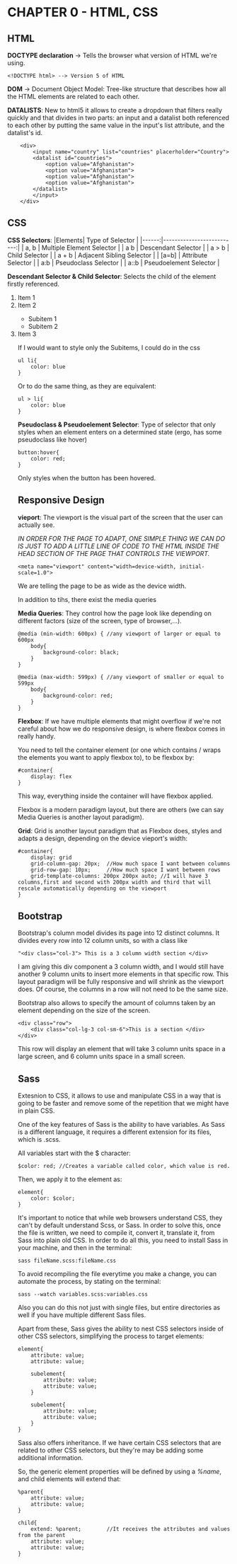 <!-- HTML SECTION -->

# CHAPTER 0 - HTML, CSS

## HTML

**DOCTYPE declaration** -> Tells the browser what version of HTML we're using.

    <!DOCTYPE html> --> Version 5 of HTML

**DOM** -> Document Object Model: Tree-like structure that describes
how all the HTML elements are related to each other.

**DATALISTS**:
    New to html5 it allows to create a dropdown that filters really quickly and that divides in two parts:
    an input and a datalist both referenced to each other by putting the same value in the input's list attribute, and the datalist's id.

        <div>
            <input name="country" list="countries" placerholder="Country">
            <datalist id="countries">
                <option value="Afghanistan">
                <option value="Afghanistan">
                <option value="Afghanistan">
                <option value="Afghanistan">
            </datalist>
            </input>
        </div>

## CSS

**CSS Selectors**:
|Elements| Type of Selector         |
|------:|--------------------------:|
|  a, b | Multiple Element Selector |
|  a b  | Descendant Selector       |
| a > b | Child Selector            |
| a + b | Adjacent Sibling Selector |
| [a=b] | Attribute Selector        |
| a:b   | Pseudoclass Selector      |
| a::b  | Pseudoelement Selector    |

**Descendant Selector & Child Selector**: Selects the child of the element firstly referenced.
    <ol>
        <li>Item 1</li>
        <li>Item 2</li>
        <ul>
            <li>Subitem 1</li>
            <li>Subitem 2</li>
        </ul>
        <li>Item 3</li>

If I would want to style only the Subitems, I could do in the css

    ul li{
        color: blue
    }

Or to do the same thing, as they are equivalent:

    ul > li{ 
        color: blue
    }

**Pseudoclass & Pseudoelement Selector**: Type of selector that only styles when an element enters on a determined state (ergo, has some pseudoclass like hover)

    button:hover{
        color: red; 
    }

Only styles when the button has been hovered.

## Responsive Design

**vieport**: The viewport is the visual part of the screen that the user can actually see.

*IN ORDER FOR THE PAGE TO ADAPT, ONE SIMPLE THING WE CAN DO IS JUST TO ADD A LITTLE LINE OF CODE TO THE HTML INSIDE THE HEAD SECTION OF THE PAGE THAT CONTROLS THE VIEWPORT.*

    <meta name="viewport" content="width=device-width, initial-scale=1.0">

We are telling the page to be as wide as the device width.

In addition to tihs, there exist the media queries

**Media Queries**: They control how the page look like depending on different factors (size of the screen, type of browser,...).

    @media (min-width: 600px) { //any viewport of larger or equal to 600px
        body{
            background-color: black; 
        }
    }

    @media (max-width: 599px) { //any viewport of smaller or equal to 599px
        body{
            background-color: red; 
        }
    }

**Flexbox**: If we have multiple elements that might overflow if we're not careful about how we do responsive design, is where flexbox comes in really handy.

You need to tell the container element (or one which contains / wraps the elements you want to apply flexbox to), to be flexbox by: 

    #container{
        display: flex
    }

This way, everything inside the container will have flexbox applied.

Flexbox is a modern paradigm layout, but there are others (we can say Media Queries is another layout paradigm).

**Grid**: Grid is another layout paradigm that as Flexbox does, styles and adapts a design, depending on the device vieport's width: 

    #container{
        display: grid
        grid-column-gap: 20px;  //How much space I want between columns
        grid-row-gap: 10px;     //How much space I want between rows
        grid-template-columns: 200px 200px auto; //I will have 3 columns,first and second with 200px width and third that will rescale automatically depending on the viewport
    }

## Bootstrap

Bootstrap's column model divides its page into 12 distinct columns. It divides every row into 12 column units, so with a class like 

    "<div class="col-3"> This is a 3 column width section </div>

I am giving this div component a 3 column width, and I would still have another 9 column units to insert more elements in that specific row. This layout paradigm will be fully responsive and will shrink as the viewport does. Of course, the columns in a row will not need to be the same size.

Bootstrap also allows to specify the amount of columns taken by an element depending on the size of the screen. 

    <div class="row">
        <div class="col-lg-3 col-sm-6">This is a section </div>
    </div>

This row will display an element that will take 3 column units space in a large screen, and 6 column units space in a small screen. 

## Sass
Extesnion to CSS, it allows to use and manipulate CSS in a way that is going to be faster and remove some of the repetition that we might have in plain CSS.

One of the key features of Sass is the ability to have variables. As Sass is a different language, it requires a different extension for its files, which is .scss.

All variables start with the $ character: 

    $color: red; //Creates a variable called color, which value is red. 

Then, we apply it to the element as: 

    element{
        color: $color; 
    }

It's important to notice that while web browsers understand CSS, they can't by default understand Scss, or Sass. In order to solve this, once the file is written, we need to compile it, convert it, translate it, from Sass into plain old CSS. In order to do all this, you need to install Sass in your machine, and then in the terminal:

    sass fileName.scss:fileName.css

To avoid recompiling the file everytime you make a change, you can automate the process, by stating on the terminal:

    sass --watch variables.scss:variables.css

Also you can do this not just with single files, but entire directories as well if you have multiple different Sass files.

Apart from these, Sass gives the ability to nest CSS selectors inside of other CSS selectors, simplifying the process to target elements:

    element{
        attribute: value;
        attribute: value;

        subelement{
            attribute: value;
            attribute: value;
        }

        subelement{
            attribute: value;
            attribute: value;
        }
    }

Sass also offers inheritance. If we have certain CSS selectors that are related to other CSS selectors, but they're may be adding some additional information.

So, the generic element properties will be defined by using a *%name*, and child elements will extend that: 

    %parent{
        attribute: value;
        attribute: value;
    }

    child{
        extend: %parent;        //It receives the attributes and values from the parent
        attribute: value;
        attribute: value;
    }